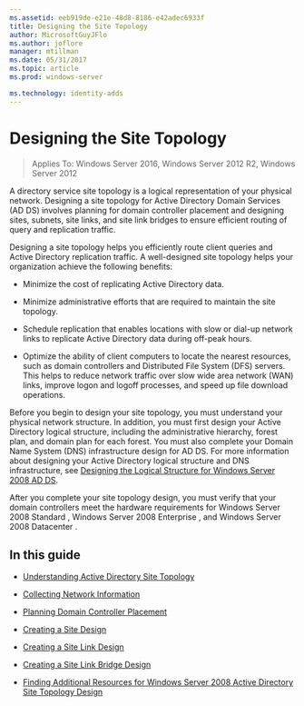 ```yaml
---
ms.assetid: eeb919de-e21e-48d8-8186-e42adec6933f
title: Designing the Site Topology
author: MicrosoftGuyJFlo
ms.author: joflore
manager: mtillman
ms.date: 05/31/2017
ms.topic: article
ms.prod: windows-server

ms.technology: identity-adds
---
```


# Designing the Site Topology

>Applies To: Windows Server 2016, Windows Server 2012 R2, Windows Server 2012

A directory service site topology is a logical representation of your physical network. Designing a site topology for Active Directory Domain Services (AD DS) involves planning for domain controller placement and designing sites, subnets, site links, and site link bridges to ensure efficient routing of query and replication traffic.  
  
Designing a site topology helps you efficiently route client queries and Active Directory replication traffic. A well-designed site topology helps your organization achieve the following benefits:  
  
-   Minimize the cost of replicating Active Directory data.  
  
-   Minimize administrative efforts that are required to maintain the site topology.  
  
-   Schedule replication that enables locations with slow or dial-up network links to replicate Active Directory data during off-peak hours.  
  
-   Optimize the ability of client computers to locate the nearest resources, such as domain controllers and Distributed File System (DFS) servers. This helps to reduce network traffic over slow wide area network (WAN) links, improve logon and logoff processes, and speed up file download operations.  
  
Before you begin to design your site topology, you must understand your physical network structure. In addition, you must first design your Active Directory logical structure, including the administrative hierarchy, forest plan, and domain plan for each forest. You must also complete your Domain Name System (DNS) infrastructure design for AD DS. For more information about designing your Active Directory logical structure and DNS infrastructure, see [Designing the Logical Structure for Windows Server 2008 AD DS](https://technet.microsoft.com/library/cc770806.aspx).  
  
After you complete your site topology design, you must verify that your domain controllers meet the hardware requirements for  Windows Server 2008 Standard ,  Windows Server 2008 Enterprise , and  Windows Server 2008 Datacenter .  
  
## In this guide  
  
-   [Understanding Active Directory Site Topology](../../ad-ds/plan/Understanding-Active-Directory-Site-Topology.md)  
  
-   [Collecting Network Information](../../ad-ds/plan/Collecting-Network-Information.md)  
  
-   [Planning Domain Controller Placement](../../ad-ds/plan/Planning-Domain-Controller-Placement.md)  
  
-   [Creating a Site Design](../../ad-ds/plan/Creating-a-Site-Design.md)  
  
-   [Creating a Site Link Design](../../ad-ds/plan/Creating-a-Site-Link-Design.md)  
  
-   [Creating a Site Link Bridge Design](../../ad-ds/plan/Creating-a-Site-Link-Bridge-Design.md)  
  
-   [Finding Additional Resources for Windows Server 2008 Active Directory Site Topology Design](../../ad-ds/plan/Finding-Additional-Resources-for-Windows-Server-2008-Active-Directory-Site-Topology-Design.md)  
  


